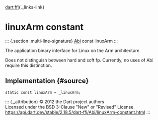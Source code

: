 [dart:ffi](../../dart-ffi/dart-ffi-library){._links-link}

linuxArm constant
=================

::: {.section .multi-line-signature}
[Abi](../abi-class) const linuxArm
:::

The application binary interface for Linux on the Arm architecture.

Does not distinguish between hard and soft fp. Currently, no uses of Abi
require this distinction.

Implementation {#source}
--------------

``` {.language-dart data-language="dart"}
static const linuxArm = _linuxArm;
```

::: {._attribution}
© 2012 the Dart project authors\
Licensed under the BSD 3-Clause \"New\" or \"Revised\" License.\
<https://api.dart.dev/stable/2.18.5/dart-ffi/Abi/linuxArm-constant.html>
:::
